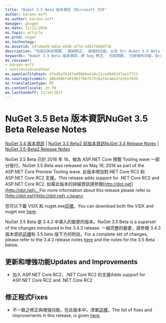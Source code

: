 ```yaml
---
title: "NuGet 3.5 Beta 版本資訊 |Microsoft 文件"
author: karann-msft
ms.author: karann-msft
manager: ghogen
ms.date: 11/11/2016
ms.topic: article
ms.prod: nuget
ms.technology: 
ms.assetid: 14fa0ed9-b82a-45d0-af7d-1d817d68df38
description: "包括已知的問題、 錯誤修正、 新增的功能，以及 Dcr NuGet 3.5 Beta 版本資訊。"
keywords: "NuGet 3.5 Beta 版本資訊，將 bug 修正、 已知問題、 已新增的功能，Dcr"
ms.reviewer:
- karann-msft
- unniravindranathan
ms.openlocfilehash: 67e46a70147ad9666eb10c11ced9d6247ae17721
ms.sourcegitcommit: d0ba99bfe019b779b75731bafdca8a37e35ef0d9
ms.translationtype: MT
ms.contentlocale: zh-TW
ms.lasthandoff: 12/14/2017
---
```

# <a name="nuget-35-beta-release-notes"></a><span data-ttu-id="56a33-104">NuGet 3.5 Beta 版本資訊</span><span class="sxs-lookup"><span data-stu-id="56a33-104">NuGet 3.5 Beta Release Notes</span></span>

<span data-ttu-id="56a33-105">[NuGet 3.4 版本資訊](../release-notes/nuget-3.4.md) | [NuGet 3.5 Beta2 前版本資訊](../release-notes/nuget-3.5-Beta2.md)</span><span class="sxs-lookup"><span data-stu-id="56a33-105">[NuGet 3.4 Release Notes](../release-notes/nuget-3.4.md) | [NuGet 3.5-Beta2 Release Notes](../release-notes/nuget-3.5-Beta2.md)</span></span>

<span data-ttu-id="56a33-106">NuGet 3.5 Beta 已於 2016 年 16，做為 ASP.NET Core 預覽 Tooling wave 一部分發行。</span><span class="sxs-lookup"><span data-stu-id="56a33-106">NuGet 3.5 Beta was released on May 16, 2016 as part of the ASP.NET Core Preview Tooling wave.</span></span> <span data-ttu-id="56a33-107">此版本增加對.NET Core RC2 和 ASP.NET Core RC2 支援。</span><span class="sxs-lookup"><span data-stu-id="56a33-107">This release adds support for .NET Core RC2 and ASP.NET Core RC2.</span></span> <span data-ttu-id="56a33-108">如需此版本的詳細資訊請參閱[http://dot.net](http://dot.net)。</span><span class="sxs-lookup"><span data-stu-id="56a33-108">For more information about this release please refer to [http://dot.net](http://dot.net).</span></span>

<span data-ttu-id="56a33-109">您可以下載 VSIX 和 nuget.exe[這裡](https://dist.nuget.org/index.html)。</span><span class="sxs-lookup"><span data-stu-id="56a33-109">You can download both the VSIX and nuget.exe [here](https://dist.nuget.org/index.html).</span></span>

<span data-ttu-id="56a33-110">NuGet 3.5 Beta 是 3.4.3 中導入的變更的版本。</span><span class="sxs-lookup"><span data-stu-id="56a33-110">NuGet 3.5 Beta is a superset of the changes introduced in the 3.4.3 release.</span></span> <span data-ttu-id="56a33-111">一組完整的變更，請參閱 3.4.3 版本資訊[這裡](https://github.com/NuGet/Home/issues?q=is%3Aissue+milestone%3A3.4.3+is%3Aclosed)和 3.5 beta 版下方的附註。</span><span class="sxs-lookup"><span data-stu-id="56a33-111">For a complete set of changes, please refer to the 3.4.3 release notes [here](https://github.com/NuGet/Home/issues?q=is%3Aissue+milestone%3A3.4.3+is%3Aclosed) and the notes for the 3.5 Beta below.</span></span>

## <a name="updates-and-improvements"></a><span data-ttu-id="56a33-112">更新和增強功能</span><span class="sxs-lookup"><span data-stu-id="56a33-112">Updates and Improvements</span></span>

* <span data-ttu-id="56a33-113">加入 ASP.NET Core RC2，.NET Core RC2 的支援</span><span class="sxs-lookup"><span data-stu-id="56a33-113">Adds support for ASP.NET Core RC2 and .NET Core RC2</span></span>

## <a name="fixes"></a><span data-ttu-id="56a33-114">修正程式</span><span class="sxs-lookup"><span data-stu-id="56a33-114">Fixes</span></span>

* <span data-ttu-id="56a33-115">不一致之修正與增強功能，在此版本中，清單[這裡](https://github.com/NuGet/Home/issues?q=is%3Aissue+milestone%3A%223.5+Beta%22+is%3Aclosed)。</span><span class="sxs-lookup"><span data-stu-id="56a33-115">The list of fixes and improvements in this release, is given [here](https://github.com/NuGet/Home/issues?q=is%3Aissue+milestone%3A%223.5+Beta%22+is%3Aclosed).</span></span>
